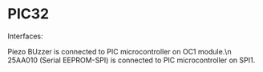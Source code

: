 # PIC32

Interfaces:

Piezo BUzzer is connected to PIC microcontroller on OC1 module.\n
25AA010 (Serial EEPROM-SPI) is connected to PIC microcontroller on SPI1.
